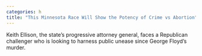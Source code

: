 ```yaml
---
categories: h
title: "This Minnesota Race Will Show the Potency of Crime vs Abortion"
---
```

Keith Ellison, the state’s progressive attorney general, faces a Republican challenger who is looking to harness public unease since George Floyd’s murder.